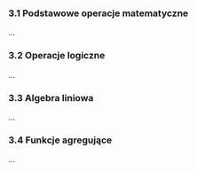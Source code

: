 ### 3.1 Podstawowe operacje matematyczne
...
### 3.2 Operacje logiczne
...
### 3.3 Algebra liniowa
...
### 3.4 Funkcje agregujące
...
